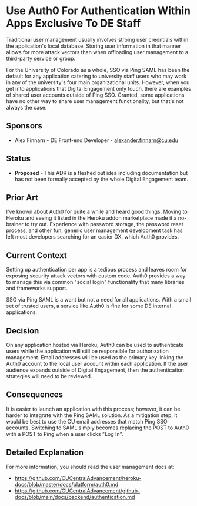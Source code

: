 # Use Auth0 For Authentication Within Apps Exclusive To DE Staff

Traditional user management usually involves stroing user credntials within the 
application's local database. Storing user information in that manner allows for more
attack vectors than when offloading user management to a third-party service or group.

For the University of Colorado as a whole, SSO via Ping SAML has been the default for
any application catering to university staff users who may work in any of the university's
four main organizational units. However, when you get into applications that Digital
Engagement only touch, there are examples of shared user accounts outside of Ping SSO.
Granted, some applications have no other way to share user management functionality,
but that's not always the case.

## Sponsors

- Alex Finnarn - DE Front-end Developer - alexander.finnarn@cu.edu

## Status

- **Proposed** - This ADR is a fleshed out idea including documentation but has not been
formally accepted by the whole Digital Engagement team. 

## Prior Art

I've known about Auth0 for quite a while and heard good things. Moving to Heroku and seeing
it listed in the Heroku addon marketplace made it a no-brainer to try out. Experience
with password storage, the password reset process, and other fun, generic user management
development task has left most developers searching for an easier DX, which Auth0 provides.

## Current Context

Setting up authentication per app is a tedious process and leaves room for exposing security
attack vectors with custom code. Auth0 provides a way to manage this via common "social login"
functionality that many libraries and frameworks support.

SSO via Ping SAML is a want but not a need for all applications. With a small set of trusted
users, a service like Auth0 is fine for some DE internal applications.

## Decision

On any application hosted via Heroku, Auth0 can be used to authenticate users while
the application will still be responsible for authorization management. Email addresses
will be used as the primary key linking the Auth0 account to the local user account
within each application. If the user audience expands outside of Digital Engagement,
then the authentication strategies will need to be reviewed.

## Consequences

It is easier to launch an application with this process; however, it can be harder to 
integrate with the Ping SAML solution. As a mitigation step, it would be best to use
the CU email addresses that match Ping SSO accounts. Switching to SAML simply becomes 
replacing the POST to Auth0 with a POST to Ping when a user clicks "Log In".

## Detailed Explanation

For more information, you should read the user management docs at:
- https://github.com/CUCentralAdvancement/heroku-docs/blob/master/docs/platform/auth0.md
- https://github.com/CUCentralAdvancement/github-docs/blob/main/docs/backend/authentication.md


